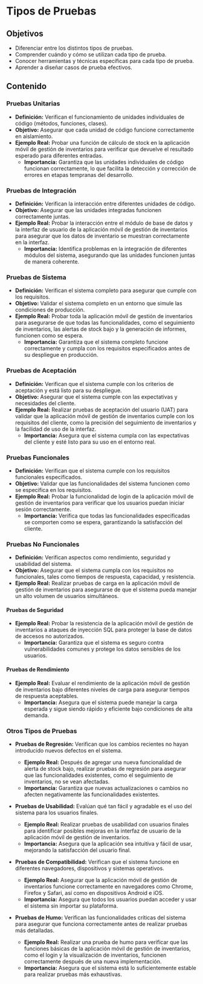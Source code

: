# Tipos de Pruebas

## Objetivos

- Diferenciar entre los distintos tipos de pruebas.
- Comprender cuándo y cómo se utilizan cada tipo de prueba.
- Conocer herramientas y técnicas específicas para cada tipo de prueba.
- Aprender a diseñar casos de prueba efectivos.

## Contenido

### Pruebas Unitarias

- **Definición:** Verifican el funcionamiento de unidades individuales de código (métodos, funciones, clases).
- **Objetivo:** Asegurar que cada unidad de código funcione correctamente en aislamiento.
- **Ejemplo Real:** Probar una función de cálculo de stock en la aplicación móvil de gestión de inventarios para verificar que devuelve el resultado esperado para diferentes entradas.
  - **Importancia:** Garantiza que las unidades individuales de código funcionan correctamente, lo que facilita la detección y corrección de errores en etapas tempranas del desarrollo.

### Pruebas de Integración

- **Definición:** Verifican la interacción entre diferentes unidades de código.
- **Objetivo:** Asegurar que las unidades integradas funcionen correctamente juntas.
- **Ejemplo Real:** Probar la interacción entre el módulo de base de datos y la interfaz de usuario de la aplicación móvil de gestión de inventarios para asegurar que los datos de inventario se muestran correctamente en la interfaz.
  - **Importancia:** Identifica problemas en la integración de diferentes módulos del sistema, asegurando que las unidades funcionen juntas de manera coherente.

### Pruebas de Sistema

- **Definición:** Verifican el sistema completo para asegurar que cumple con los requisitos.
- **Objetivo:** Validar el sistema completo en un entorno que simule las condiciones de producción.
- **Ejemplo Real:** Probar toda la aplicación móvil de gestión de inventarios para asegurarse de que todas las funcionalidades, como el seguimiento de inventarios, las alertas de stock bajo y la generación de informes, funcionen como se espera.
  - **Importancia:** Garantiza que el sistema completo funcione correctamente y cumpla con los requisitos especificados antes de su despliegue en producción.

### Pruebas de Aceptación

- **Definición:** Verifican que el sistema cumple con los criterios de aceptación y está listo para su despliegue.
- **Objetivo:** Asegurar que el sistema cumple con las expectativas y necesidades del cliente.
- **Ejemplo Real:** Realizar pruebas de aceptación del usuario (UAT) para validar que la aplicación móvil de gestión de inventarios cumple con los requisitos del cliente, como la precisión del seguimiento de inventarios y la facilidad de uso de la interfaz.
  - **Importancia:** Asegura que el sistema cumpla con las expectativas del cliente y esté listo para su uso en el entorno real.

### Pruebas Funcionales

- **Definición:** Verifican que el sistema cumple con los requisitos funcionales especificados.
- **Objetivo:** Validar que las funcionalidades del sistema funcionen como se especifica en los requisitos.
- **Ejemplo Real:** Probar la funcionalidad de login de la aplicación móvil de gestión de inventarios para verificar que los usuarios puedan iniciar sesión correctamente.
  - **Importancia:** Verifica que todas las funcionalidades especificadas se comporten como se espera, garantizando la satisfacción del cliente.

### Pruebas No Funcionales

- **Definición:** Verifican aspectos como rendimiento, seguridad y usabilidad del sistema.
- **Objetivo:** Asegurar que el sistema cumpla con los requisitos no funcionales, tales como tiempos de respuesta, capacidad, y resistencia.
- **Ejemplo Real:** Realizar pruebas de carga en la aplicación móvil de gestión de inventarios para asegurarse de que el sistema pueda manejar un alto volumen de usuarios simultáneos.

#### Pruebas de Seguridad

- **Ejemplo Real:** Probar la resistencia de la aplicación móvil de gestión de inventarios a ataques de inyección SQL para proteger la base de datos de accesos no autorizados.
  - **Importancia:** Garantiza que el sistema es seguro contra vulnerabilidades comunes y protege los datos sensibles de los usuarios.

#### Pruebas de Rendimiento

- **Ejemplo Real:** Evaluar el rendimiento de la aplicación móvil de gestión de inventarios bajo diferentes niveles de carga para asegurar tiempos de respuesta aceptables.
  - **Importancia:** Asegura que el sistema puede manejar la carga esperada y sigue siendo rápido y eficiente bajo condiciones de alta demanda.



### Otros Tipos de Pruebas

- **Pruebas de Regresión:** Verifican que los cambios recientes no hayan introducido nuevos defectos en el sistema.
  - **Ejemplo Real:** Después de agregar una nueva funcionalidad de alerta de stock bajo, realizar pruebas de regresión para asegurar que las funcionalidades existentes, como el seguimiento de inventarios, no se vean afectadas.
  - **Importancia:** Garantiza que nuevas actualizaciones o cambios no afecten negativamente las funcionalidades existentes.

- **Pruebas de Usabilidad:** Evalúan qué tan fácil y agradable es el uso del sistema para los usuarios finales.
  - **Ejemplo Real:** Realizar pruebas de usabilidad con usuarios finales para identificar posibles mejoras en la interfaz de usuario de la aplicación móvil de gestión de inventarios.
  - **Importancia:** Asegura que la aplicación sea intuitiva y fácil de usar, mejorando la satisfacción del usuario final.

- **Pruebas de Compatibilidad:** Verifican que el sistema funcione en diferentes navegadores, dispositivos y sistemas operativos.
  - **Ejemplo Real:** Asegurar que la aplicación móvil de gestión de inventarios funcione correctamente en navegadores como Chrome, Firefox y Safari, así como en dispositivos Android e iOS.
  - **Importancia:** Asegura que todos los usuarios puedan acceder y usar el sistema sin importar su plataforma.

- **Pruebas de Humo:** Verifican las funcionalidades críticas del sistema para asegurar que funciona correctamente antes de realizar pruebas más detalladas.
  - **Ejemplo Real:** Realizar una prueba de humo para verificar que las funciones básicas de la aplicación móvil de gestión de inventarios, como el login y la visualización de inventarios, funcionen correctamente después de una nueva implementación.
  - **Importancia:** Asegura que el sistema está lo suficientemente estable para realizar pruebas más exhaustivas.
